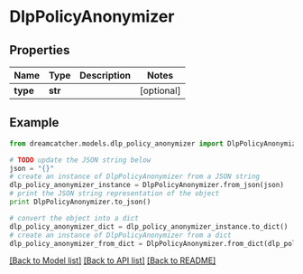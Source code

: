 # DlpPolicyAnonymizer


## Properties
Name | Type | Description | Notes
------------ | ------------- | ------------- | -------------
**type** | **str** |  | [optional] 

## Example

```python
from dreamcatcher.models.dlp_policy_anonymizer import DlpPolicyAnonymizer

# TODO update the JSON string below
json = "{}"
# create an instance of DlpPolicyAnonymizer from a JSON string
dlp_policy_anonymizer_instance = DlpPolicyAnonymizer.from_json(json)
# print the JSON string representation of the object
print DlpPolicyAnonymizer.to_json()

# convert the object into a dict
dlp_policy_anonymizer_dict = dlp_policy_anonymizer_instance.to_dict()
# create an instance of DlpPolicyAnonymizer from a dict
dlp_policy_anonymizer_from_dict = DlpPolicyAnonymizer.from_dict(dlp_policy_anonymizer_dict)
```
[[Back to Model list]](../README.md#documentation-for-models) [[Back to API list]](../README.md#documentation-for-api-endpoints) [[Back to README]](../README.md)


